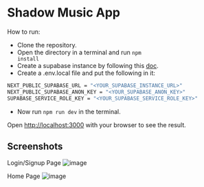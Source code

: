# Shadow Music App

How to run:

- Clone the repository.
- Open the directory in a terminal and run <code>npm install</code>
- Create a supabase instance by following this [doc](https://supabase.com/docs/guides/getting-started/tutorials/with-nextjs).
- Create a .env.local file and put the following in it:
```bash
NEXT_PUBLIC_SUPABASE_URL = "<YOUR_SUPABASE_INSTANCE_URL>"
NEXT_PUBLIC_SUPABASE_ANON_KEY = "<YOUR_SUPABASE_ANON_KEY>"
SUPABASE_SERVICE_ROLE_KEY = "<YOUR_SUPABASE_SERVICE_ROLE_KEY>"
```
- Now run <code>npm run dev</code> in the terminal.

Open [http://localhost:3000](http://localhost:3000) with your browser to see the result.

## Screenshots

Login/Signup Page
![image](https://github.com/ashank2603/shadow-music-app/assets/61231703/9b4be917-4aca-4b5d-bae0-c0e3f8bd7e6a)

Home Page
![image](https://github.com/ashank2603/shadow-music-app/assets/61231703/16f56879-a7f0-4a5d-b2e0-7f051a0b325b)
